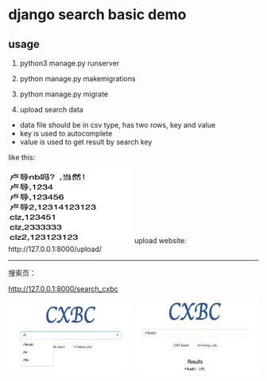 # django search basic demo 

## usage 

1. python3 manage.py runserver 

2. python manage.py makemigrations 
3. python manage.py migrate

4. upload search data
- data file should be in csv type, has two rows, key and value
- key is used to autocomplete
- value is used to get result by search key 

like this:

<img width="250" height="150" src="https://github.com/chenlongzhen/DjangoProject-SearchDemo/blob/master/readmepic/3.png"/>
upload website:
http://127.0.0.1:8000/upload/

---

搜索页：

http://127.0.0.1:8000/search_cxbc

<img width="250" height="150" src="https://github.com/chenlongzhen/DjangoProject-SearchDemo/blob/master/readmepic/1.png"/>

<img width="250" height="150" src="https://github.com/chenlongzhen/DjangoProject-SearchDemo/blob/master/readmepic/2.png"/>
